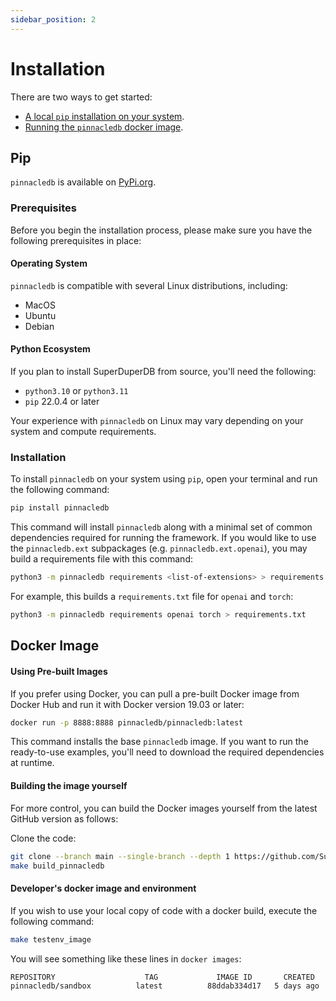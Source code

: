 ```yaml
---
sidebar_position: 2
---
```


# Installation

There are two ways to get started:

- [A local `pip` installation on your system](#pip).
- [Running the `pinnacledb` docker image](#docker-image).

## Pip

`pinnacledb` is available on [PyPi.org](https://pypi.org/project/pinnacledb/).

### Prerequisites

Before you begin the installation process, please make sure you have the following prerequisites in place:

#### Operating System

`pinnacledb` is compatible with several Linux distributions, including:

- MacOS
- Ubuntu
- Debian

#### Python Ecosystem

If you plan to install SuperDuperDB from source, you'll need the following:

- `python3.10` or `python3.11`
- `pip` 22.0.4 or later

Your experience with `pinnacledb` on Linux may vary depending on your system and compute requirements.

### Installation

To install `pinnacledb` on your system using `pip`, open your terminal and run the following command:

```bash
pip install pinnacledb
```

This command will install `pinnacledb` along with a minimal set of common dependencies required for running the framework.
If you would like to use the `pinnacledb.ext` subpackages (e.g. `pinnacledb.ext.openai`), you may build a requirements file
with this command:

```bash
python3 -m pinnacledb requirements <list-of-extensions> > requirements.txt
```

For example, this builds a `requirements.txt` file for `openai` and `torch`:

```bash
python3 -m pinnacledb requirements openai torch > requirements.txt
```

## Docker Image

#### Using Pre-built Images

If you prefer using Docker, you can pull a pre-built Docker image from Docker Hub and run it with Docker version 19.03 or later:

```bash
docker run -p 8888:8888 pinnacledb/pinnacledb:latest
```

This command installs the base `pinnacledb` image. If you want to run the ready-to-use examples, you'll need to download the required  dependencies at runtime. 


#### Building the image yourself

For more control, you can build the Docker images yourself from the latest GitHub version as follows:

Clone the code:

```bash
git clone --branch main --single-branch --depth 1 https://github.com/SuperDuperDB/pinnacledb.git
make build_pinnacledb
```

#### Developer's docker image and environment

If you wish to use your local copy of code with a docker build, execute the following command:

```bash
make testenv_image
```

You will see something like these lines in `docker images`:

```bash
REPOSITORY                    TAG             IMAGE ID       CREATED        SIZE
pinnacledb/sandbox          latest          88ddab334d17   5 days ago     2.69GB
```